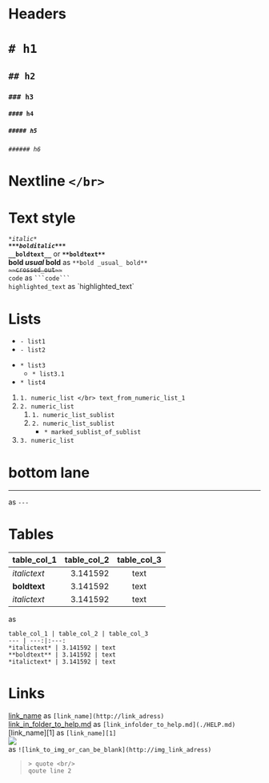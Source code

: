 # Headers
# `# h1`
## `## h2`
### `### h3`
#### `#### h4`
##### `##### h5`
###### `###### h6`
# Nextline `</br>`</br>
# Text style
*`*italic*`*<br/>
***`***bolditalic***`***<br/>
__`__boldtext__`__ or **`**boldtext**`**<br/>
**bold _usual_ bold** as `**bold _usual_ bold**` <br/>
~~`~~crossed_out~~`~~<br/>
```code``` as ` ```code``` `<br/>
`highlighted_text` as \`highlighted_text\` <br/>
# Lists
- `- list1`
- `- list2`
* `* list3`
   * `* list3.1`
* `* list4`

1. `1. numeric_list </br> text_from_numeric_list_1`
2. `2. numeric_list`
   1. `1. numeric_list_sublist`
   2. `2. numeric_list_sublist`
      * `* marked_sublist_of_sublist`
3. `3. numeric_list`

# bottom lane
---
as `---`</br>

# Tables

table_col_1 | table_col_2 | table_col_3
--- | ---:|:---:
*italictext* | 3.141592 | text
**boldtext** | 3.141592 | text
*italictext* | 3.141592 | text

as
```
table_col_1 | table_col_2 | table_col_3
--- | ---:|:---:
*italictext* | 3.141592 | text
**boldtext** | 3.141592 | text
*italictext* | 3.141592 | text
```

# Links
[link_name](http://link_adress) as `[link_name](http://link_adress)`<br/>
[link_in_folder_to_help.md](./HELP.md) as `[link_infolder_to_help.md](./HELP.md)` <br/>
[link_name][1] as `[link_name][1]`<br/>
![](https://github.githubassets.com/images/modules/logos_page/Octocat.png) </br> as `![link_to_img_or_can_be_blank](http://img_link_adress)`<br/>

> `> quote <br/>`</br>
> `qoute line 2`
